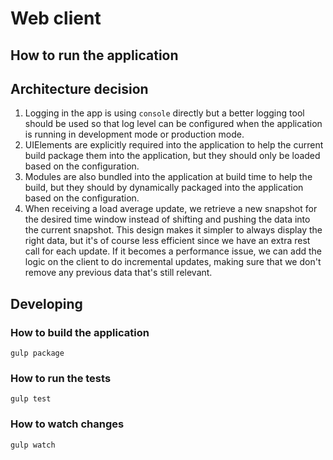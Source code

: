 # Web client

## How to run the application

## Architecture decision

1. Logging in the app is using `console` directly but a better logging tool should be used so that log level can be configured
 when the application is running in development mode or production mode.
2. UIElements are explicitly required into the application to help the current build package them into the application, but they should
 only be loaded based on the configuration.
3. Modules are also bundled into the application at build time to help the build, but they should by dynamically packaged into the application
 based on the configuration.
4. When receiving a load average update, we retrieve a new snapshot for the desired time window instead of shifting and pushing the data into the current snapshot.
 This design makes it simpler to always display the right data, but it's of course less efficient since we have an extra rest call for each update.
  If it becomes a performance issue, we can add the logic on the client to do incremental updates, making sure that we don't remove any previous data that's still relevant.

## Developing

### How to build the application

`gulp package`

### How to run the tests

`gulp test`

### How to watch changes

`gulp watch`

